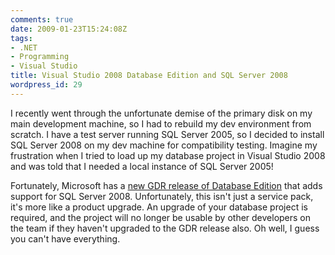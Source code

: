 ```yaml
---
comments: true
date: 2009-01-23T15:24:08Z
tags:
- .NET
- Programming
- Visual Studio
title: Visual Studio 2008 Database Edition and SQL Server 2008
wordpress_id: 29
---
```


I recently went through the unfortunate demise of the primary disk on my main development machine, so I had to rebuild my dev environment from scratch. I have a test server running SQL Server 2005, so I decided to install SQL Server 2008 on my dev machine for compatibility testing. Imagine my frustration when I tried to load up my database project in Visual Studio 2008 and was told that I needed a local instance of SQL Server 2005!

Fortunately, Microsoft has a [new GDR release of Database Edition](http://blogs.msdn.com/gertd/archive/2008/11/25/visual-studio-team-system-2008-database-edition-gdr-rtm.aspx) that adds support for SQL Server 2008. Unfortunately, this isn't just a service pack, it's more like a product upgrade. An upgrade of your database project is required, and the project will no longer be usable by other developers on the team if they haven't upgraded to the GDR release also. Oh well, I guess you can't have everything.
